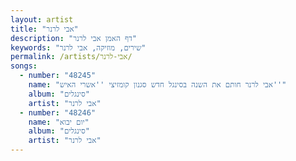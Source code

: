 ```yaml
---
layout: artist
title: "אבי לרנר"
description: "דף האמן אבי לרנר"
keywords: "שירים, מוזיקה, אבי לרנר"
permalink: /artists/אבי-לרנר/
songs:
  - number: "48245"
    name: "אבי לרנר חותם את השנה בסינגל חדש סגנון קומזיצי ''אשרי האיש''"
    album: "סינגלים"
    artist: "אבי לרנר"
  - number: "48246"
    name: "יום יבוא"
    album: "סינגלים"
    artist: "אבי לרנר"
---
```

